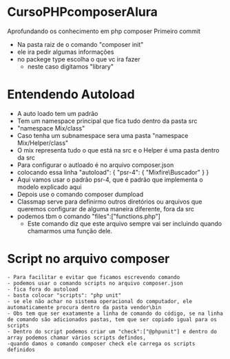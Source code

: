 # CursoPHPcomposerAlura
Aprofundando os conhecimento em php composer
Primeiro commit
- Na pasta raiz de o comando "composer init"
- ele ira pedir algumas informações
- no packege type escolha o que vc ira fazer
    - neste caso digitamos "library"



# Entendendo Autoload
 - A auto loado tem um padrão
 - Tem um namespace principal que fica tudo dentro da pasta src
 - "namespace Mix/class"
 - Caso tenha um subnamespace sera uma pasta
  "namespace Mix/Helper/class" 
  - O mix representa tudo o que está na src e o Helper é uma pasta
  dentro da src
  - Para configurar o autloado é no arquivo composer.json
  - colocando essa linha
     "autoload": {
        "psr-4": {
            "Mixfire\\Buscador"
        }
    }
  - Aqui vamos usar o padrão psr-4, que é padrão que implementa o modelo
  explicado aqui
  - Depois use o comando composer dumpload
  - Classmap serve para definirmo outros diretórios ou arquivos que queremos configurar de alguma maneira diferente, fora da src
  - podemos tbm o comando "files":["functions.php"]
    - Este comando diz que este arquivo sempre vai ser incluindo quando
    chamarmos uma função dele.


# Script no arquivo composer
    - Para facilitar e evitar que ficamos escrevendo comando 
    - podemos usar o comando scripts no arquivo composer.json
    - fica fora do autoload
    - basta colocar "scripts": "php unit"
    - se ele não achar no sistema operacional do computador, ele automaticamente procura dentro da pasta vendor\bin
    - Obs tem que ser exatamente a linha de comando do código, se na linha de comando são adicionados pastas, tem que ser copiado igual para os scripts
    - Dentro do script podemos criar um "check":["@phpunit"] e dentro do array podemos chamar vários scripts defindos,
    -quando damos o comando composer check ele carrega os scripts definidos